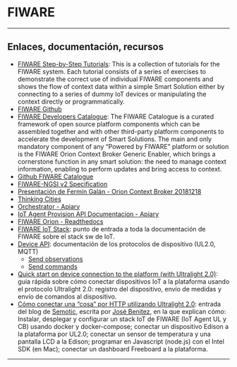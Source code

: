 # FIWARE

---

## Enlaces, documentación, recursos

* [FIWARE Step-by-Step Tutorials](https://fiware-tutorials.readthedocs.io/en/latest/index.html): This is a collection of tutorials for the FIWARE system. Each tutorial consists of a series of exercises to demonstrate the correct use of individual FIWARE components and shows the flow of context data within a simple Smart Solution either by connecting to a series of dummy IoT devices or manipulating the context directly or programmatically.
* [FIWARE Github](https://github.com/FIWARE)
* [FIWARE Developers Catalogue](https://www.fiware.org/developers/catalogue/): The FIWARE Catalogue is a curated framework of open source platform components which can be assembled together and with other third-party platform components to accelerate the development of Smart Solutions. The main and only mandatory component of any “Powered by FIWARE” platform or solution is the FIWARE Orion Context Broker Generic Enabler, which brings a cornerstone function in any smart solution: the need to manage context information, enabling to perform updates and bring access to context.
* [Github FIWARE Catalogue](https://github.com/FIWARE/catalogue)
* [FIWARE-NGSI v2 Specification](http://telefonicaid.github.io/fiware-orion/api/v2/stable/)
* [Presentación de Fermín Galán - Orion Context Broker 20181218](https://www.slideshare.net/fermingalan/orion-context-broker-20181218)
* [Thinking Cities](https://thinking-cities.readthedocs.io/)
* [Orchestrator - Apiary](https://orchestrator2.docs.apiary.io/)
* [IoT Agent Provision API Documentacion - Apiary](https://telefonicaiotiotagents.docs.apiary.io/)
* [FIWARE Orion - Readthedocs](https://fiware-orion.readthedocs.io/)
* [FIWARE IoT Stack](http://fiware-iot-stack.readthedocs.io/): punto de entrada a toda la documentación de FIWARE sobre el stack sw de IoT.
* [Device API](https://fiware-iot-stack.readthedocs.io/en/latest/device_api/index.html): documentación de los protocolos de dispositivo (UL2.0, MQTT)
    * [Send observations](https://fiware-iot-stack.readthedocs.io/en/latest/device_api/index.html#send-observations)
    * [Send commands](https://fiware-iot-stack.readthedocs.io/en/latest/device_api/index.html#act-upon-devices)
* [Quick start on device connection to the platform (with Ultralight 2.0)](http://fiware-iot-stack.readthedocs.io/en/latest/topics/device_connection/index.html): guia rápida sobre cómo conectar dispositivos IoT a la plataforma usando el protocolo Ultralight 2.0: registro del dispositivo, envío de medidas y envío de comandos al dispositivo.
* [Cómo conectar una “cosa” por HTTP utilizando Ultralight 2.0](https://secmotic.com/blog/conectar-cosa-ultralight-fiware/): entrada del blog de [Semotic](https://secmotic.com/), escrita por [José Benitez](https://www.linkedin.com/in/jose-benitez-secmotic/), en la que explican cómo: Instalar, desplegar y configurar un stack IoT de FIWARE (IoT Agent UL y CB) usando docker y docker-compose; conectar un dispositivo Edison a la plataforma por UL2.0; conectar un sensor de temperatura y una pantalla LCD a la Edison; programar en Javascript (node.js) con el Intel SDK (en Mac); conectar un dashboard Freeboard a la plataforma.

---

